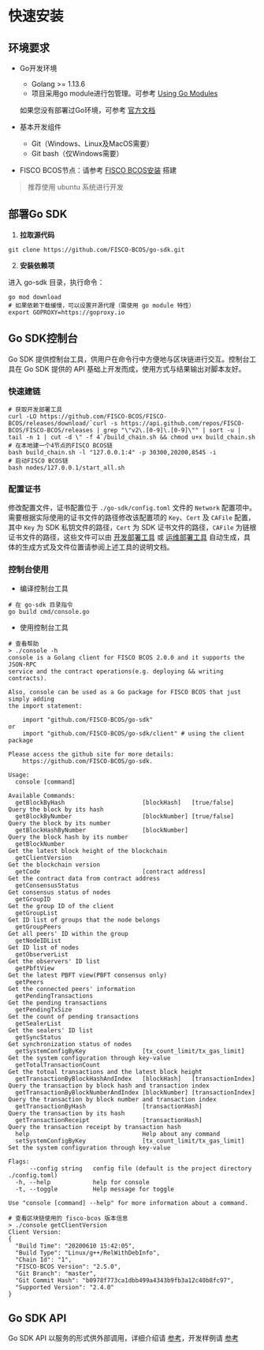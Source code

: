 # 快速安装

## 环境要求

- Go开发环境

  	- Golang >= 1.13.6
   - 项目采用go module进行包管理。可参考 [Using Go Modules](https://blog.golang.org/using-go-modules)

  如果您没有部署过Go环境，可参考 [官方文档](https://golang.org/doc/)

- 基本开发组件

  - Git（Windows、Linux及MacOS需要）
  - Git bash（仅Windows需要）

- FISCO BCOS节点：请参考 [FISCO BCOS安装](https://fisco-bcos-documentation.readthedocs.io/zh_CN/latest/docs/installation.html#fisco-bcos) 搭建

> 推荐使用 ubuntu 系统进行开发

## 部署Go SDK

1. **拉取源代码**

```shell
git clone https://github.com/FISCO-BCOS/go-sdk.git
```

2. **安装依赖项**

进入 go-sdk 目录，执行命令：

```shell
go mod download
# 如果依赖下载缓慢，可以设置开源代理（需使用 go module 特性）
export GOPROXY=https://goproxy.io
```

## Go SDK控制台

Go SDK 提供控制台工具，供用户在命令行中方便地与区块链进行交互。控制台工具在 Go SDK 提供的 API 基础上开发而成，使用方式与结果输出对脚本友好。

### 快速建链

```shell
# 获取开发部署工具
curl -LO https://github.com/FISCO-BCOS/FISCO-BCOS/releases/download/`curl -s https://api.github.com/repos/FISCO-BCOS/FISCO-BCOS/releases | grep "\"v2\.[0-9]\.[0-9]\"" | sort -u | tail -n 1 | cut -d \" -f 4`/build_chain.sh && chmod u+x build_chain.sh
# 在本地建一个4节点的FISCO BCOS链
bash build_chain.sh -l "127.0.0.1:4" -p 30300,20200,8545 -i
# 启动FISCO BCOS链
bash nodes/127.0.0.1/start_all.sh
```

### 配置证书

修改配置文件，证书配置位于 `./go-sdk/config.toml` 文件的 `Network` 配置项中。需要根据实际使用的证书文件的路径修改该配置项的 `Key`、`Cert` 及 `CAFile` 配置，其中 `Key` 为 SDK 私钥文件的路径，`Cert` 为 SDK 证书文件的路径，`CAFile` 为链根证书文件的路径，这些文件可以由 [开发部署工具](https://fisco-bcos-documentation.readthedocs.io/zh_CN/latest/docs/manual/build_chain.html) 或 [运维部署工具](https://fisco-bcos-documentation.readthedocs.io/zh_CN/latest/docs/enterprise_tools/index.html) 自动生成，具体的生成方式及文件位置请参阅上述工具的说明文档。

### 控制台使用

- 编译控制台工具

```shell
# 在 go-sdk 目录指令
go build cmd/console.go
```

- 使用控制台工具

```shell
# 查看帮助
> ./console -h
console is a Golang client for FISCO BCOS 2.0.0 and it supports the JSON-RPC 
service and the contract operations(e.g. deploying && writing contracts).

Also, console can be used as a Go package for FISCO BCOS that just simply adding 
the import statement:

    import "github.com/FISCO-BCOS/go-sdk" 
or 
    import "github.com/FISCO-BCOS/go-sdk/client" # using the client package

Please access the github site for more details:
    https://github.com/FISCO-BCOS/go-sdk.

Usage:
  console [command]

Available Commands:
  getBlockByHash                      [blockHash]   [true/false]       Query the block by its hash
  getBlockByNumber                    [blockNumber] [true/false]       Query the block by its number
  getBlockHashByNumber                [blockNumber]                    Query the block hash by its number
  getBlockNumber                                                       Get the latest block height of the blockchain
  getClientVersion                                                     Get the blockchain version
  getCode                             [contract address]               Get the contract data from contract address
  getConsensusStatus                                                   Get consensus status of nodes
  getGroupID                                                           Get the group ID of the client
  getGroupList                                                         Get ID list of groups that the node belongs
  getGroupPeers                                                        Get all peers' ID within the group
  getNodeIDList                                                        Get ID list of nodes
  getObserverList                                                      Get the observers' ID list
  getPbftView                                                          Get the latest PBFT view(PBFT consensus only)
  getPeers                                                             Get the connected peers' information
  getPendingTransactions                                               Get the pending transactions
  getPendingTxSize                                                     Get the count of pending transactions
  getSealerList                                                        Get the sealers' ID list
  getSyncStatus                                                        Get synchronization status of nodes
  getSystemConfigByKey                [tx_count_limit/tx_gas_limit]    Get the system configuration through key-value
  getTotalTransactionCount                                             Get the totoal transactions and the latest block height
  getTransactionByBlockHashAndIndex   [blockHash]   [transactionIndex] Query the transaction by block hash and transaction index
  getTransactionByBlockNumberAndIndex [blockNumber] [transactionIndex] Query the transaction by block number and transaction index
  getTransactionByHash                [transactionHash]                Query the transaction by its hash
  getTransactionReceipt               [transactionHash]                Query the transaction receipt by transaction hash
  help                                Help about any command
  setSystemConfigByKey                [tx_count_limit/tx_gas_limit]    Set the system configuration through key-value

Flags:
      --config string   config file (default is the project directory ./config.toml)
  -h, --help            help for console
  -t, --toggle          Help message for toggle

Use "console [command] --help" for more information about a command.

# 查看区块链使用的 fisco-bcos 版本信息
> ./console getClientVersion
Client Version: 
{
  "Build Time": "20200610 15:42:05",
  "Build Type": "Linux/g++/RelWithDebInfo",
  "Chain Id": "1",
  "FISCO-BCOS Version": "2.5.0",
  "Git Branch": "master",
  "Git Commit Hash": "b0978f773ca1dbb499a4343b9fb3a12c40b8fc97",
  "Supported Version": "2.4.0"
}
```

## Go SDK API

Go SDK API 以服务的形式供外部调用，详细介绍请 [参考]()，开发样例请 [参考]()